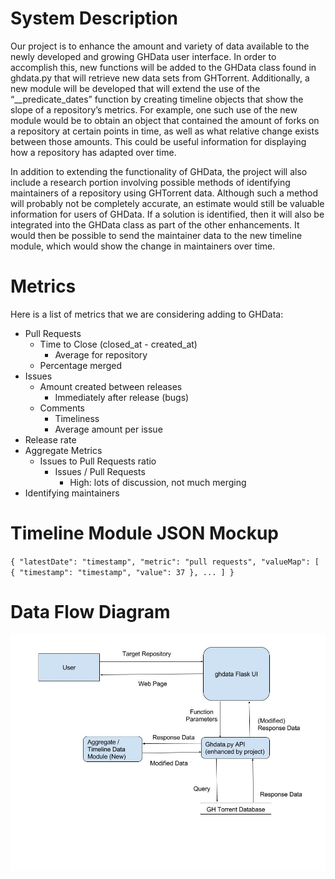 # System Description
Our project is to enhance the amount and variety of data available to the newly developed and growing GHData user interface.
In order to accomplish this, new functions will be added to the GHData class found in ghdata.py that will retrieve new data sets from GHTorrent.
Additionally, a new module will be developed that will extend the use of the “__predicate_dates” function by creating timeline objects that show the slope of a repository’s metrics.
For example, one such use of the new module would be to obtain an object that contained the amount of forks on a repository at certain points in time, as well as what relative change exists between those amounts.
This could be useful information for displaying how a repository has adapted over time.

In addition to extending the functionality of GHData, the project will also include a research portion involving possible methods of identifying maintainers of a repository using GHTorrent data.
Although such a method will probably not be completely accurate, an estimate would still be valuable information for users of GHData.
If a solution is identified, then it will also be integrated into the GHData class as part of the other enhancements.
It would then be possible to send the maintainer data to the new timeline module, which would show the change in maintainers over time.

# Metrics
Here is a list of metrics that we are considering adding to GHData:
* Pull Requests
    * Time to Close (closed_at - created_at)
        * Average for repository
    * Percentage merged
* Issues
    * Amount created between releases
        * Immediately after release (bugs)
    * Comments
        * Timeliness
        * Average amount per issue
* Release rate
* Aggregate Metrics
    * Issues to Pull Requests ratio
        * Issues / Pull Requests
            * High: lots of discussion, not much merging
* Identifying maintainers
            
# Timeline Module JSON Mockup
`{
    "latestDate": "timestamp",
    "metric": "pull requests",
    "valueMap": [
        {
            "timestamp": "timestamp",
            "value": 37
        },
        ...
    ]
}`

# Data Flow Diagram
![Data Flow Diagram](Data%20Flow%20Diagram.jpg "Data Flow Diagram")
